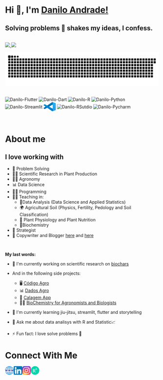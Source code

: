 <h1 align="Left"> Hi 👋, I'm <a href="https://daniloas.com/">Danilo Andrade!</a></h1>

## Solving problems 🧩 shakes my ideas, I confess.  

<br />

<div align="left">
  <a href="https://github.com/daniloasdotcom">
  <img height="180em" src="https://github-readme-stats.vercel.app/api?username=daniloasdotcom&show_icons=true&theme=merko&include_all_commits=true&count_private=true"/>
  <img height="180em" src="https://github-readme-stats.vercel.app/api/top-langs/?username=daniloasdotcom&layout=compact&langs_count=7&theme=merko"/>
  </a>
</div>

![Snake animation](https://github.com/daniloasdotcom/daniloasdotcom/raw/output/github-contribution-grid-snake.svg)

<div style="display: inline_block"><br>
  <img align="center" alt="Danilo-Flutter"  height="30" width="30" src="https://www.vectorlogo.zone/logos/flutterio/flutterio-icon.svg" />
  <img align="center" alt="Danilo-Dart"  height="30" width="30" src="https://www.vectorlogo.zone/logos/dartlang/dartlang-icon.svg" />
  <img align="center" alt="Danilo-R"  height="30" width="30" src="https://www.vectorlogo.zone/logos/r-project/r-project-icon.svg" />
  <img align="center" alt="Danilo-Python"  height="30" width="30" src="https://www.vectorlogo.zone/logos/python/python-icon.svg" />
  <img align="center" alt="Danilo-Streamlit"  height="30" width="30" src="https://streamlit.io/images/brand/streamlit-mark-color.svg" />
  <img align="center" alt="Danilo-VisualStudio"  height="30" width="40" src="https://raw.githubusercontent.com/github/explore/80688e429a7d4ef2fca1e82350fe8e3517d3494d/topics/visual-studio-code/visual-studio-code.png" />
  <img align="center" alt="Danilo-RSutdio" height="30" width="30" src="https://cdn.worldvectorlogo.com/logos/r-studio-1.svg" />
  <img align="center" alt="Danilo-Pycharm"  height="30" width="30" src="https://upload.wikimedia.org/wikipedia/commons/thumb/1/1d/PyCharm_Icon.svg/1200px-PyCharm_Icon.svg.png" />
</div>

<br />
<br />

# About me

## I love working with

- 🧩 Problem Solving
- 👨‍🔬 Scientific Research in Plant Production
- 👨‍🌾 Agronomy
- 📊 Data Science
- 👨‍💻 Programming
- 👨‍🏫 Teaching in:
    - 🧮Data Analysis (Data Science and Applied Statistics)
    - 🌍 Agricultural Soil (Physics, Fertility, Pedology and Soil Classification)
    - 🌾 Plant Physiology and Plant Nutrition
    - 🧬Biochemistry
- 🎲 Strategist
- 📝 Copywriter and Blogger [here](https://daniloas.com/en/blog_en/) and [here](https://calagemapp.com/blog/)

<br />

**My last words:**
- 🔭 I'm currently working on scientific research on [biochars](https://biochar.herokuapp.com/)
- And in the following side projects:
  - 🖥 [Código Agro](https://codigoagro.com/)
  - 📊 [Dados Agro](https://dadosagro.com/)
  - 📲 [Calagem App](https://calagemapp.com/)
  - 👨‍🔬 [BioChemistry for Agronomists and Biologists](https://daniloasdotcom.github.io/bioquimica/)

- 🌱 I'm currently learning jiu-jitsu, streamlit, flutter and storytelling
- 💬 Ask me about data analisys with R and Statistic📈
- ⚡ Fun fact: I love solve problems 🧩

# Connect With Me

[<img align="left" alt="Danilo Andrade | Website" width="28px" src="https://github.com/daniloasdotcom/daniloasdotcom/blob/main/images/website.png?alt=media"/>][website]

[<img align="left" alt="Danilo Andrade | Website" width="28px" src="https://github.com/daniloasdotcom/daniloasdotcom/blob/main/images/linkedin.png?alt=media"/>][linkedin]

[<img align="left" alt="Danilo Andrade | Website" width="28px" src="https://github.com/daniloasdotcom/daniloasdotcom/blob/main/images/instagram.png?alt=media"/>][instagram]

[<img align="left" alt="Danilo Andrade | Website" width="28px" src="https://github.com/daniloasdotcom/daniloasdotcom/blob/main/images/researchgate.png?alt=media"/>][researchgate]

<!--
**daniloasdotcom/daniloasdotcom** is a ✨ _special_ ✨ repository because its `README.md` (this file) appears on your GitHub profile.

Here are some ideas to get you started:

- 🔭 I’m currently working on [Código Agro](http://codigoagro.com/)
- 🌱 I’m currently learning ...
- 👯 I’m looking to collaborate on ...
- 🤔 I’m looking for help with ...
- 💬 Ask me about ...
- 📫 How to reach me: ...
- 😄 Pronouns: ...
- ⚡ Fun fact: ...
-->




[website]: https://daniloas.com
[linkedin]: https://www.linkedin.com/in/daniloandradesantos/
[instagram]: https://www.instagram.com/daniloas.com_/
[researchgate]: https://www.researchgate.net/profile/Danilo-Andrade-Santos
[youtube]: https://www.youtube.com/channel/UCY-3XHPJ3T9i21Vb76_DG3A
[youtube2]: https://www.youtube.com/channel/UC0UymNZAzHWkoyTyAgc0lgg
